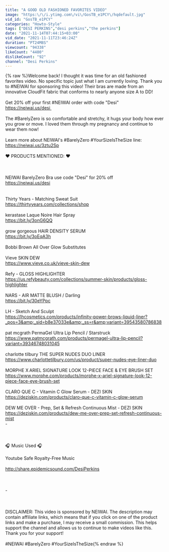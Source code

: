 ```yaml
---
title: "A GOOD OLD FASHIONED FAVORITES VIDEO"
image: "https:\/\/i.ytimg.com\/vi\/GosTB_e1PCY\/hqdefault.jpg"
vid_id: "GosTB_e1PCY"
categories: "Howto-Style"
tags: ["DESI PERKINS","desi perkins","the perkins"]
date: "2021-11-14T07:44:15+03:00"
vid_date: "2021-11-11T23:46:24Z"
duration: "PT24M8S"
viewcount: "94338"
likeCount: "4400"
dislikeCount: "92"
channel: "Desi Perkins"
---
```

{% raw %}Welcome back! I thought it was time for an old fashioned favorites video. No specific topic just what I am currently loving. Thank you to #NEIWAI for sponsoring this video! Their bras are made from an innovative CloudFit fabric that conforms to nearly anyone size A to DD! <br /><br />Get 20% off your first #NEIWAI order with code &quot;Desi&quot;<br /><a rel="nofollow" target="blank" href="https://neiwai.us/desi ">https://neiwai.us/desi </a><br /><br />The  #BarelyZero is so comfortable and stretchy, it hugs your body how ever you grow or move. I loved them through my pregnancy and continue to wear them now! <br /><br />Learn more about NEIWAI's #BarelyZero #YourSizeIsTheSize line: <a rel="nofollow" target="blank" href="https://neiwai.us/3ztu2Sp">https://neiwai.us/3ztu2Sp</a>  <br /><br />❤️ PRODUCTS MENTIONED: ❤️<br /><br /><br /><br />NEIWAI BarelyZero Bra use code &quot;Desi&quot; for 20% off<br /><a rel="nofollow" target="blank" href="https://neiwai.us/desi">https://neiwai.us/desi</a> <br /><br /><br />Thirty Years - Matching Sweat Suit<br /><a rel="nofollow" target="blank" href="https://thirtyyears.com/collections/shop">https://thirtyyears.com/collections/shop</a><br /><br />kerastase  Laque Noire Hair Spray<br /><a rel="nofollow" target="blank" href="https://bit.ly/3onG6QQ">https://bit.ly/3onG6QQ</a><br /><br />grow gorgeous HAIR DENSITY SERUM<br /><a rel="nofollow" target="blank" href="https://bit.ly/3oEqA3h">https://bit.ly/3oEqA3h</a><br /><br />Bobbi Brown All Over Glow Substitutes <br /><br />Vieve SKIN DEW<br /><a rel="nofollow" target="blank" href="https://www.vieve.co.uk/vieve-skin-dew">https://www.vieve.co.uk/vieve-skin-dew</a><br /><br />Refy - GLOSS HIGHLIGHTER<br /><a rel="nofollow" target="blank" href="https://us.refybeauty.com/collections/summer-skin/products/gloss-highlighter">https://us.refybeauty.com/collections/summer-skin/products/gloss-highlighter</a><br /><br />NARS - AIR MATTE BLUSH / Darling<br /><a rel="nofollow" target="blank" href="https://bit.ly/30eYPpc">https://bit.ly/30eYPpc</a><br /><br />LH - Sketch And Sculpt<br /><a rel="nofollow" target="blank" href="https://lhcosmetics.com/products/infinity-power-brows-liquid-liner?_pos=3&amp;_sid=b8e37033e&amp;_ss=r&amp;variant=39543580786838">https://lhcosmetics.com/products/infinity-power-brows-liquid-liner?_pos=3&amp;_sid=b8e37033e&amp;_ss=r&amp;variant=39543580786838</a><br /><br />pat mcgrath PermaGel Ultra Lip Pencil / Starstruck<br /><a rel="nofollow" target="blank" href="https://www.patmcgrath.com/products/permagel-ultra-lip-pencil?variant=39346748031045">https://www.patmcgrath.com/products/permagel-ultra-lip-pencil?variant=39346748031045</a><br /><br />charlotte tilbury THE SUPER NUDES DUO LINER<br /><a rel="nofollow" target="blank" href="https://www.charlottetilbury.com/us/product/super-nudes-eye-liner-duo">https://www.charlottetilbury.com/us/product/super-nudes-eye-liner-duo</a><br /><br />MORPHE X ARIEL SIGNATURE LOOK 12-PIECE FACE &amp; EYE BRUSH SET<br /><a rel="nofollow" target="blank" href="https://www.morphe.com/products/morphe-x-ariel-signature-look-12-piece-face-eye-brush-set">https://www.morphe.com/products/morphe-x-ariel-signature-look-12-piece-face-eye-brush-set</a><br /><br />CLARO QUE C - Vitamin C Glow Serum - DEZI SKIN<br /><a rel="nofollow" target="blank" href="https://deziskin.com/products/claro-que-c-vitamin-c-glow-serum">https://deziskin.com/products/claro-que-c-vitamin-c-glow-serum</a><br /><br />DEW ME OVER - Prep, Set &amp; Refresh Continuous Mist - DEZI SKIN<br /><a rel="nofollow" target="blank" href="https://deziskin.com/products/dew-me-over-prep-set-refresh-continuous-mist">https://deziskin.com/products/dew-me-over-prep-set-refresh-continuous-mist</a><br />-<br /><br /><br /><br />🎧 Music Used 🎧<br /><br />Youtube Safe Royalty-Free Music<br /><br /><a rel="nofollow" target="blank" href="http://share.epidemicsound.com/DesiPerkins">http://share.epidemicsound.com/DesiPerkins</a><br /><br /><br /><br />-<br /><br /><br /><br />DISCLAIMER: This video is sponsored by NEIWAI. The description may contain affiliate links, which means that if you click on one of the product links and make a purchase, I may receive a small commission. This helps support the channel and allows us to continue to make videos like this. Thank you for your support!<br /><br />#NEIWAI #BarelyZero #YourSizeIsTheSize{% endraw %}
